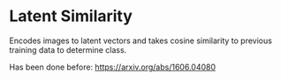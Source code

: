 # Latent Similarity
Encodes images to latent vectors and takes cosine similarity to previous training data to determine class.

Has been done before: https://arxiv.org/abs/1606.04080
